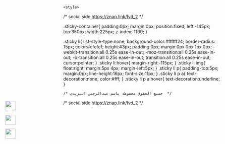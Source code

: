 <!-- Global site tag (gtag.js) - Google Analytics -->
<script async="" src="https://www.googletagmanager.com/gtag/js?id="></script>
<script>
    window.dataLayer = window.dataLayer || [];
    function gtag(){dataLayer.push(arguments);}
    gtag('js', new Date());
  
    gtag('config', '');
  </script>
  <style> 
/* social side https://znap.link/Ivd_2 */  
    /* جميع الحقوق محفوظة باسم عبدالرحمن اليزيدي  */ 
    .sticky-container{ 
        padding:0px; 
        margin:0px; 
        position:fixed; 
        left:-145px; 
        top:350px; 
        width:225px; 
        z-index: 1100; 
    } 
     
    .sticky li{ 
        list-style-type:none; 
        background-color:#ffffff24; 
        border-radius: 15px; 
        color:#efefef; 
        height:43px; 
        padding:0px; 
        margin:0px 0px 1px 0px; 
        -webkit-transition:all 0.25s ease-in-out; 
        -moz-transition:all 0.25s ease-in-out; 
        -o-transition:all 0.25s ease-in-out; 
        transition:all 0.25s ease-in-out; 
        cursor:pointer; 
    } 
    .sticky li:hover{ 
        margin-right:-115px; 
    } 
    .sticky li img{ 
        float:right; 
        margin:5px 4px; 
        margin-left:5px; 
    } 
    .sticky li p{ 
        padding-top:5px; 
        margin:0px; 
        line-height:16px; 
        font-size:11px; 
    } 
    .sticky li p a{ 
        text-decoration:none; 
        color:#fff; 
    } 
    .sticky li p a:hover{ 
        text-decoration:underline; 
    } 
    </style>
    <style> 
/* social side https://znap.link/Ivd_2 */ 
 
.sticky-container{ 
    padding:0px; 
    margin:0px; 
    position:fixed; 
    left:-145px; 
    top:350px; 
    width:225px; 
    z-index: 1100; 
} 
 
.sticky li{ 
    list-style-type:none; 
    background-color:#ffffff24; 
    border-radius: 15px; 
    color:#efefef; 
    height:43px; 
    padding:0px; 
    margin:0px 0px 1px 0px; 
    -webkit-transition:all 0.25s ease-in-out; 
    -moz-transition:all 0.25s ease-in-out; 
    -o-transition:all 0.25s ease-in-out; 
    transition:all 0.25s ease-in-out; 
    cursor:pointer; 
} 
.sticky li:hover{ 
    margin-right:-115px; 
} 
.sticky li img{ 
    float:right; 
    margin:5px 4px; 
    margin-left:5px; 
} 
.sticky li p{ 
    padding-top:5px; 
    margin:0px; 
    line-height:16px; 
    font-size:11px; 
} 
.sticky li p a{ 
    text-decoration:none; 
    color:#fff; 
} 
.sticky li p a:hover{ 
    text-decoration:underline; 
} 
</style>
<div class="sticky-container"> 
    <ul class="sticky"> 
    <li><img src="https://www.svgrepo.com/show/262923/snapchat.svg" width="32" height="32"> 
    <p><a href="https://www.snapchat.com/add/ivd_2" target="_blank"> اضغط هنا لمتابعتنا <br> 👻 سناب شات</a></p></li> 
    <li><img src="https://www.svgrepo.com/show/176768/whatsapp-social-media.svg" width="32" height="32"> 
    <p><a href="https://wa.me/+966500429552" target="_blank"> اضغط هنا للتواصل <br> عبر الواتساب </a></p></li> 
    <li><img src="https://www.svgrepo.com/show/303292/telegram-logo.svg" width="32" height="32"> 
    <p><a href="https://t.me/DRZ_ST" target="_blank"> اضغط هنا لمتابعتنا <br> عبر تليقرام </a></p> 
    </li> 
    </ul> 
    </div>


    /* جميع الحقوق محفوظة باسم عبدالرحمن اليزيدي  */ 
 /* social side https://znap.link/Ivd_2 */ 
 
